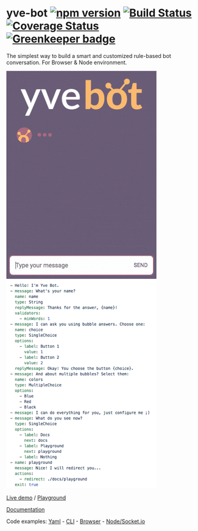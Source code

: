 # yve-bot [![npm version](https://badge.fury.io/js/yve-bot.svg)](https://badge.fury.io/js/yve-bot) [![Build Status](https://travis-ci.org/andersonba/yve-bot.svg?branch=master)](https://travis-ci.org/andersonba/yve-bot) [![Coverage Status](https://coveralls.io/repos/github/andersonba/yve-bot/badge.svg)](https://coveralls.io/github/andersonba/yve-bot) [![Greenkeeper badge](https://badges.greenkeeper.io/andersonba/yve-bot.svg)](https://greenkeeper.io/)

The simplest way to build a smart and customized rule-based bot conversation. For Browser & Node environment.

![Chat example](website/static/img/screen.gif) ![Yaml example](website/static/img/yaml-screen.png)

[Live demo](https://andersonba.github.io/yve-bot) / [Playground](https://andersonba.github.io/yve-bot/docs/playground)

[Documentation](https://andersonba.github.io/yve-bot/docs)

Code examples: [Yaml](examples/chat.yaml) - [CLI](examples/cli) - [Browser](examples/web) - [Node/Socket.io](examples/socket.io)
